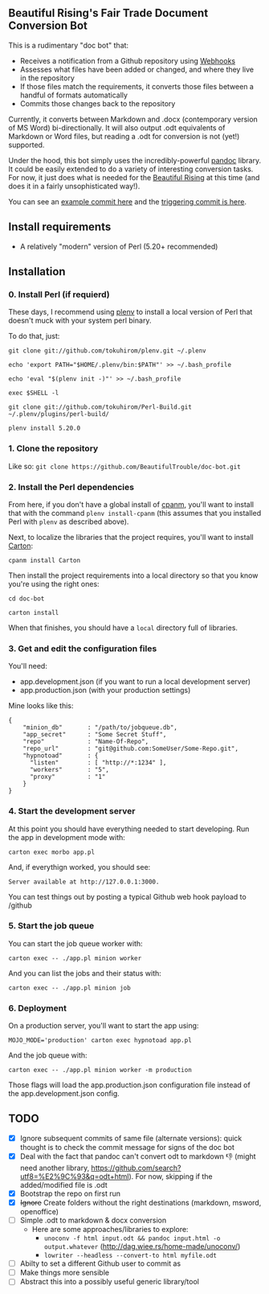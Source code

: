 Beautiful Rising's Fair Trade Document Conversion Bot
------------------------------------------------------------

This is a rudimentary "doc bot" that:

* Receives a notification from a Github repository using [Webhooks](https://developer.github.com/v3/repos/hooks/)
* Assesses what files have been added or changed, and where they live in the repository
* If those files match the requirements, it converts those files between a handful of formats automatically
* Commits those changes back to the repository

Currently, it converts between Markdown and .docx (contemporary version of MS Word) bi-directionally. It will also output .odt equivalents of Markdown or Word files, but reading a .odt for conversion is not (yet!) supported.

Under the hood, this bot simply uses the incredibly-powerful [pandoc](http://johnmacfarlane.net/pandoc/) library. It could be easily extended to do a variety of interesting conversion tasks. For now, it just does what is needed for the [Beautiful Rising](http://beautifulrising.org/) at this time (and does it in a fairly unsophisticated way!).

You can see an [example commit here](https://github.com/BeautifulTrouble/Beautiful-Rising-Content/commit/0bfcd01279d80d915fe9696e8793df637fdf4d11) and the [triggering commit is here](https://github.com/BeautifulTrouble/Beautiful-Rising-Content/commit/ca5d62a8396f1fd5c6bf82d987c62615540f4988).

## Install requirements

* A relatively "modern" version of Perl (5.20+ recommended)

## Installation

### 0. Install Perl (if requierd)

These days, I recommend using [plenv](https://github.com/tokuhirom/plenv) to install a local version of Perl that doesn't muck with your system perl binary.

To do that, just:

`git clone git://github.com/tokuhirom/plenv.git ~/.plenv`

`echo 'export PATH="$HOME/.plenv/bin:$PATH"' >> ~/.bash_profile`

`echo 'eval "$(plenv init -)"' >> ~/.bash_profile`

`exec $SHELL -l`

`git clone git://github.com/tokuhirom/Perl-Build.git ~/.plenv/plugins/perl-build/`

`plenv install 5.20.0`

### 1. Clone the repository 

Like so: `git clone https://github.com/BeautifulTrouble/doc-bot.git`

### 2. Install the Perl dependencies

From here, if you don't have a global install of [cpanm](https://github.com/miyagawa/cpanminus), you'll want to install that with the command `plenv install-cpanm` (this assumes that you installed Perl with `plenv` as described above).

Next, to localize the libraries that the project requires, you'll want to install [Carton](https://github.com/perl-carton/carton):

`cpanm install Carton`

Then install the project requirements into a local directory so that you know you're using the right ones:

`cd doc-bot`

`carton install`

When that finishes, you should have a `local` directory full of libraries.

### 3. Get and edit the configuration files

You'll need:
 
* app.development.json (if you want to run a local development server)
* app.production.json (with your production settings)

Mine looks like this:

```
{
    "minion_db"       : "/path/to/jobqueue.db",
    "app_secret"      : "Some Secret Stuff",
    "repo"            : "Name-Of-Repo",
    "repo_url"        : "git@github.com:SomeUser/Some-Repo.git",
    "hypnotoad"       : {
      "listen"        : [ "http://*:1234" ],
      "workers"       : "5",
      "proxy"         : "1"
    }
}
```

### 4. Start the development server

At this point you should have everything needed to start developing. Run the app in development mode with:

`carton exec morbo app.pl`

And, if everythign worked, you should see:

`Server available at http://127.0.0.1:3000.`

You can test things out by posting a typical Github web hook payload to /github

### 5. Start the job queue

You can start the job queue worker with:

`carton exec -- ./app.pl minion worker`

And you can list the jobs and their status with:

`carton exec -- ./app.pl minion job`

### 6. Deployment

On a production server, you'll want to start the app using:

`MOJO_MODE='production' carton exec hypnotoad app.pl`

And the job queue with:

`carton exec -- ./app.pl minion worker -m production`

Those flags will load the app.production.json configuration file instead of the app.development.json config.

## TODO

* [x] Ignore subsequent commits of same file (alternate versions): quick thought is to check the commit message for signs of the doc bot
* [x] Deal with the fact that pandoc can't convert odt to markdown :thumbsdown: (might need another library, https://github.com/search?utf8=%E2%9C%93&q=odt+html). For now, skipping if the added/modified file is .odt
* [x] Bootstrap the repo on first run
* [x] ~~Ignore~~ Create folders without the right destinations (markdown, msword, openoffice)
* [ ] Simple .odt to markdown & docx conversion
  * Here are some approaches/libraries to explore:
    * `unoconv -f html input.odt && pandoc input.html -o output.whatever` (http://dag.wiee.rs/home-made/unoconv/)
    * `lowriter --headless --convert-to html myfile.odt` 
* [ ] Abilty to set a different Github user to commit as
* [ ] Make things more sensible
* [ ] Abstract this into a possibly useful generic library/tool
